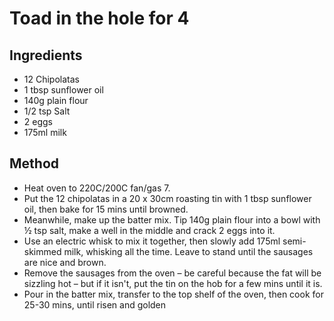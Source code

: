 # Toad in the hole for 4
## Ingredients
 * 12 Chipolatas
 * 1 tbsp sunflower oil
 * 140g plain flour
 * 1/2 tsp Salt
 * 2 eggs
 * 175ml milk

## Method
* Heat oven to 220C/200C fan/gas 7.
* Put the 12 chipolatas in a 20 x 30cm roasting tin with 1 tbsp sunflower oil, then bake for 15 mins until browned.
* Meanwhile, make up the batter mix. Tip 140g plain flour into a bowl with ½ tsp salt, make a well in the middle and crack 2 eggs into it.
* Use an electric whisk to mix it together, then slowly add 175ml semi-skimmed milk, whisking all the time. Leave to stand until the sausages are nice and brown.
* Remove the sausages from the oven – be careful because the fat will be sizzling hot – but if it isn't, put the tin on the hob for a few mins until it is.
* Pour in the batter mix, transfer to the top shelf of the oven, then cook for 25-30 mins, until risen and golden
